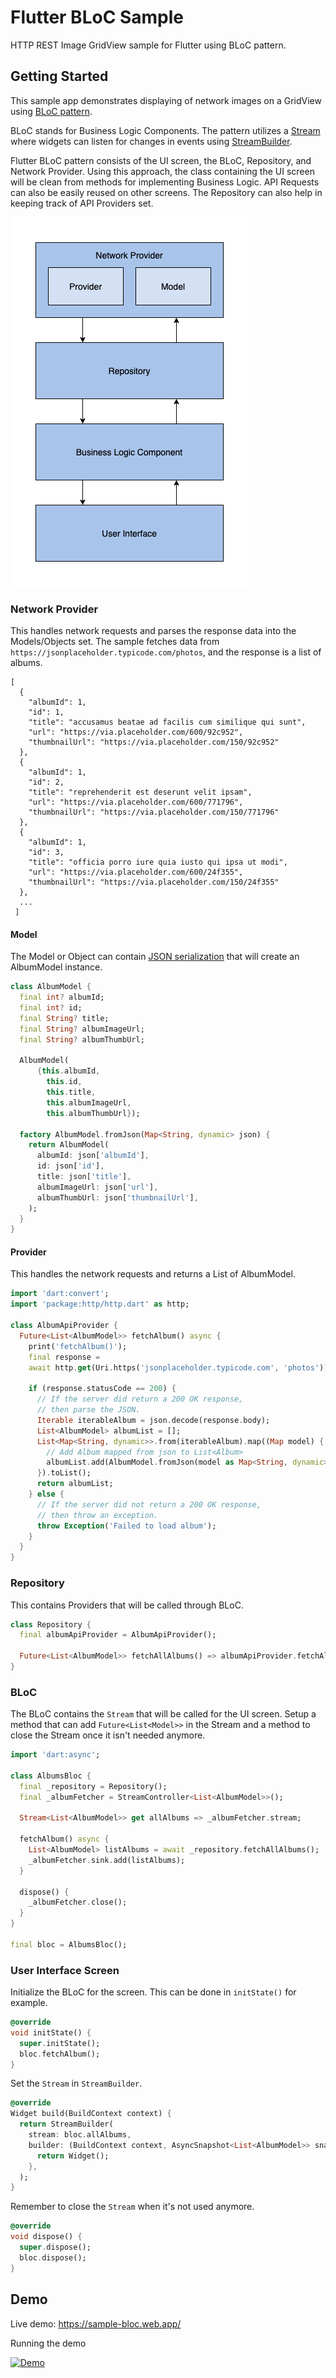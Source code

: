 # Flutter BLoC Sample

HTTP REST Image GridView sample for Flutter using BLoC pattern.

## Getting Started

This sample app demonstrates displaying of network images on a GridView using [BLoC pattern][].

BLoC stands for Business Logic Components. The pattern utilizes a [Stream][] where widgets can listen for changes in events using [StreamBuilder][].

Flutter BLoC pattern consists of the UI screen, the BLoC, Repository, and Network Provider. Using this approach, the class containing the UI screen will be clean from methods for implementing Business Logic. API Requests can also be easily reused on other screens. The Repository can also help in keeping track of API Providers set.

![flutter_bloc_diagram][]

### Network Provider

This handles network requests and parses the response data into the Models/Objects set. The sample fetches data from `https://jsonplaceholder.typicode.com/photos`, and the response is a list of albums.

```
[
  {
    "albumId": 1,
    "id": 1,
    "title": "accusamus beatae ad facilis cum similique qui sunt",
    "url": "https://via.placeholder.com/600/92c952",
    "thumbnailUrl": "https://via.placeholder.com/150/92c952"
  },
  {
    "albumId": 1,
    "id": 2,
    "title": "reprehenderit est deserunt velit ipsam",
    "url": "https://via.placeholder.com/600/771796",
    "thumbnailUrl": "https://via.placeholder.com/150/771796"
  },
  {
    "albumId": 1,
    "id": 3,
    "title": "officia porro iure quia iusto qui ipsa ut modi",
    "url": "https://via.placeholder.com/600/24f355",
    "thumbnailUrl": "https://via.placeholder.com/150/24f355"
  },
  ...
 ]
 ```

#### Model

The Model or Object can contain [JSON serialization][] that will create an AlbumModel instance.

```dart
class AlbumModel {
  final int? albumId;
  final int? id;
  final String? title;
  final String? albumImageUrl;
  final String? albumThumbUrl;

  AlbumModel(
      {this.albumId,
        this.id,
        this.title,
        this.albumImageUrl,
        this.albumThumbUrl});

  factory AlbumModel.fromJson(Map<String, dynamic> json) {
    return AlbumModel(
      albumId: json['albumId'],
      id: json['id'],
      title: json['title'],
      albumImageUrl: json['url'],
      albumThumbUrl: json['thumbnailUrl'],
    );
  }
}
```

#### Provider

This handles the network requests and returns a List of AlbumModel. 

```dart
import 'dart:convert';
import 'package:http/http.dart' as http;

class AlbumApiProvider {
  Future<List<AlbumModel>> fetchAlbum() async {
    print('fetchAlbum()');
    final response =
    await http.get(Uri.https('jsonplaceholder.typicode.com', 'photos'));

    if (response.statusCode == 200) {
      // If the server did return a 200 OK response,
      // then parse the JSON.
      Iterable iterableAlbum = json.decode(response.body);
      List<AlbumModel> albumList = [];
      List<Map<String, dynamic>>.from(iterableAlbum).map((Map model) {
        // Add Album mapped from json to List<Album>
        albumList.add(AlbumModel.fromJson(model as Map<String, dynamic>));
      }).toList();
      return albumList;
    } else {
      // If the server did not return a 200 OK response,
      // then throw an exception.
      throw Exception('Failed to load album');
    }
  }
}
```

### Repository

This contains Providers that will be called through BLoC.

```dart
class Repository {
  final albumApiProvider = AlbumApiProvider();

  Future<List<AlbumModel>> fetchAllAlbums() => albumApiProvider.fetchAlbum();
}
```

### BLoC

The BLoC contains the `Stream` that will be called for the UI screen. Setup a method that can add `Future<List<Model>>` in the Stream and a method to close the Stream once it isn't needed anymore.

```dart
import 'dart:async';

class AlbumsBloc {
  final _repository = Repository();
  final _albumFetcher = StreamController<List<AlbumModel>>();

  Stream<List<AlbumModel>> get allAlbums => _albumFetcher.stream;

  fetchAlbum() async {
    List<AlbumModel> listAlbums = await _repository.fetchAllAlbums();
    _albumFetcher.sink.add(listAlbums);
  }

  dispose() {
    _albumFetcher.close();
  }
}

final bloc = AlbumsBloc();
```

### User Interface Screen

Initialize the BLoC for the screen. This can be done in `initState()` for example.

```dart
@override
void initState() {
  super.initState();
  bloc.fetchAlbum();
}
```

Set the `Stream` in `StreamBuilder`.

```dart
@override
Widget build(BuildContext context) {
  return StreamBuilder(
    stream: bloc.allAlbums,
    builder: (BuildContext context, AsyncSnapshot<List<AlbumModel>> snapshot) {
      return Widget(); 
    },
  );
}
```

Remember to close the `Stream` when it's not used anymore.

```dart
@override
void dispose() {
  super.dispose();
  bloc.dispose();
}
```

## Demo

Live demo: https://sample-bloc.web.app/

Running the demo

[![Demo][1]][1]

  [1]: https://i.stack.imgur.com/Jj33q.gif
  [BLoC pattern]: https://flutter.dev/docs/development/data-and-backend/state-mgmt/options#bloc--rx
  [flutter_bloc_diagram]: https://github.com/omatt/flutter-bloc-sample/blob/main/assets/flutter_bloc.png
  [JSON serialization]: https://flutter.dev/docs/development/data-and-backend/json#serializing-json-manually-using-dartconvert
  [Stream]: https://api.flutter.dev/flutter/dart-async/Stream-class.html
  [StreamBuilder]: https://api.flutter.dev/flutter/widgets/StreamBuilder-class.html
